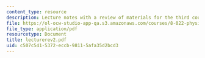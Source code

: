 ```yaml
---
content_type: resource
description: Lecture notes with a review of materials for the third course exam.
file: https://ol-ocw-studio-app-qa.s3.amazonaws.com/courses/8-022-physics-ii-electricity-and-magnetism-fall-2006/c507c5415372eccb98115afa35d2bcd3_lecturerev2.pdf
file_type: application/pdf
resourcetype: Document
title: lecturerev2.pdf
uid: c507c541-5372-eccb-9811-5afa35d2bcd3
---
```

